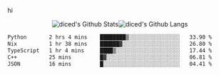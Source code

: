 hi

<div align="center">
  <img align="center" style="padding:0" src="https://github-readme-stats-dzcp99cze-dicedtomatos-projects.vercel.app/api?username=diced&show_icons=true&count_private=true&include_all_commits=true&hide=contribs&custom_title=GitHub%20Stats&theme=transparent&hide_border=true" alt="diced's Github Stats"><img align="center" style="padding:0" src="https://github-readme-stats-dzcp99cze-dicedtomatos-projects.vercel.app/api/top-langs/?username=diced&layout=compact&hide_border=true&theme=transparent" alt="diced's Github Langs">
</div>

<!--START_SECTION:waka-->

```txt
Python       2 hrs 4 mins    ████████▒░░░░░░░░░░░░░░░░   33.90 %
Nix          1 hr 38 mins    ██████▓░░░░░░░░░░░░░░░░░░   26.80 %
TypeScript   1 hr 4 mins     ████▒░░░░░░░░░░░░░░░░░░░░   17.44 %
C++          25 mins         █▓░░░░░░░░░░░░░░░░░░░░░░░   06.81 %
JSON         16 mins         █░░░░░░░░░░░░░░░░░░░░░░░░   04.41 %
```

<!--END_SECTION:waka-->
